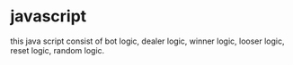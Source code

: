 # javascript
this java script consist of 
bot logic,
dealer logic,
winner logic,
looser logic,
reset logic,
random logic.
